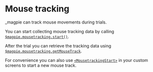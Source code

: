 # Mouse tracking
_magpie can track mouse movements during trials.

You can start collecting mouse tracking data by calling
[`$magpie.mousetracking.start()`](https://magpie-reference.netlify.app/#Mousetracking+start).

After the trial you can retrieve the tracking data using [`$magpie.mousetracking.getMouseTrack`](https://magpie-reference.netlify.app/#Mousetracking+getMouseTrack).

For convenience you can also use [`<MousetrackingStart>`](https://magpie-reference.netlify.app/#mousetrackingstart) in your
custom screens to start a new mouse track.
